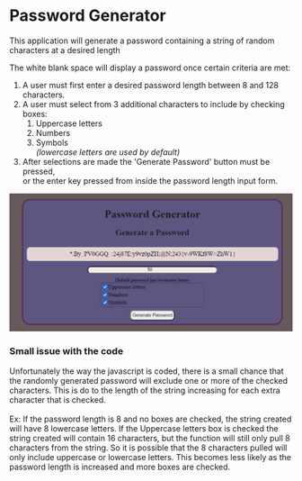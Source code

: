 # Password Generator

This application will generate a password containing
 a string of random characters at a desired length

 The white blank space will display a password once certain criteria are met:
 1. A user must first enter a desired password length between 8 and 128 characters.
 1. A user must select from 3 additional characters to include by checking boxes:
    1. Uppercase letters
    1. Numbers
    1. Symbols<br>
       *(lowercase letters are used by default)*
1. After selections are made the 'Generate Password' button must be pressed,<br>
   or the enter key pressed from inside the password length input form.

![Password generator screenshot](images/password-generator.png)

### Small issue with the code
Unfortunately the way the javascript is coded, there is a small chance that the randomly
generated password will exclude one or more of the checked characters. This is do to the length
of the string increasing for each extra character that is checked.<br><br>
Ex: If the password length is 8 and no boxes are checked, the string created will have 8
lowercase letters. If the Uppercase letters box is checked the string created will contain 16 characters, but the function will still only pull 8 characters from the string. So it is possible that the 8 characters pulled
will only include uppercase or lowercase letters. This becomes less likely as the password length is increased
and more boxes are checked.

